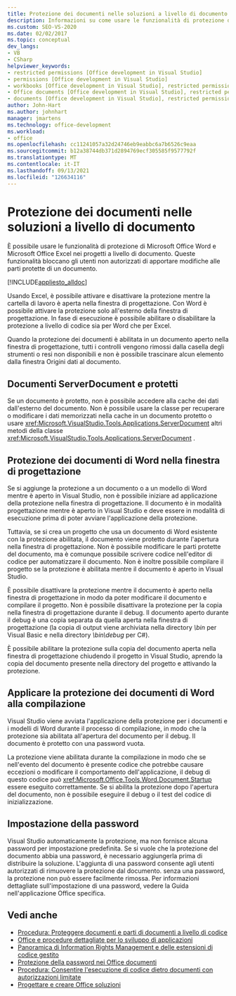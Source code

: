```yaml
---
title: Protezione dei documenti nelle soluzioni a livello di documento
description: Informazioni su come usare le funzionalità di protezione di Microsoft Office Word e Microsoft Office Excel nei progetti a livello di documento.
ms.custom: SEO-VS-2020
ms.date: 02/02/2017
ms.topic: conceptual
dev_langs:
- VB
- CSharp
helpviewer_keywords:
- restricted permissions [Office development in Visual Studio]
- permissions [Office development in Visual Studio]
- workbooks [Office development in Visual Studio], restricted permissions
- Office documents [Office development in Visual Studio], restricted permissions
- documents [Office development in Visual Studio], restricted permissions
author: John-Hart
ms.author: johnhart
manager: jmartens
ms.technology: office-development
ms.workload:
- office
ms.openlocfilehash: cc11241057a32d24746eb9eabbc6a7b6526c9eaa
ms.sourcegitcommit: b12a38744db371d2894769ecf305585f9577792f
ms.translationtype: MT
ms.contentlocale: it-IT
ms.lasthandoff: 09/13/2021
ms.locfileid: "126634116"
---
```

# <a name="document-protection-in-document-level-solutions"></a>Protezione dei documenti nelle soluzioni a livello di documento
  È possibile usare le funzionalità di protezione di Microsoft Office Word e Microsoft Office Excel nei progetti a livello di documento. Queste funzionalità bloccano gli utenti non autorizzati di apportare modifiche alle parti protette di un documento.

 [!INCLUDE[appliesto_alldoc](../vsto/includes/appliesto-alldoc-md.md)]

 Usando Excel, è possibile attivare e disattivare la protezione mentre la cartella di lavoro è aperta nella finestra di progettazione. Con Word è possibile attivare la protezione solo all'esterno della finestra di progettazione. In fase di esecuzione è possibile abilitare o disabilitare la protezione a livello di codice sia per Word che per Excel.

 Quando la protezione dei documenti è abilitata in un documento  aperto nella finestra di progettazione, tutti  i controlli vengono rimossi dalla casella degli strumenti o resi non disponibili e non è possibile trascinare alcun elemento dalla finestra Origini dati al documento.

## <a name="serverdocument-and-protected-documents"></a>Documenti ServerDocument e protetti
 Se un documento è protetto, non è possibile accedere alla cache dei dati dall'esterno del documento. Non è possibile usare la classe per recuperare o modificare i dati memorizzati nella cache in un documento protetto o usare <xref:Microsoft.VisualStudio.Tools.Applications.ServerDocument> altri metodi della classe <xref:Microsoft.VisualStudio.Tools.Applications.ServerDocument> .

## <a name="word-document-protection-in-the-designer"></a>Protezione dei documenti di Word nella finestra di progettazione
 Se si aggiunge la protezione a un documento o a un modello di Word mentre è aperto in Visual Studio, non è possibile iniziare ad applicazione della protezione nella finestra di progettazione. Il documento è in modalità progettazione mentre è aperto in Visual Studio e deve essere in modalità di esecuzione prima di poter avviare l'applicazione della protezione.

 Tuttavia, se si crea un progetto che usa un documento di Word esistente con la protezione abilitata, il documento viene protetto durante l'apertura nella finestra di progettazione. Non è possibile modificare le parti protette del documento, ma è comunque possibile scrivere codice nell'editor di codice per automatizzare il documento. Non è inoltre possibile compilare il progetto se la protezione è abilitata mentre il documento è aperto in Visual Studio.

 È possibile disattivare la protezione mentre il documento è aperto nella finestra di progettazione in modo da poter modificare il documento e compilare il progetto. Non è possibile disattivare la protezione per la copia nella finestra di progettazione durante il debug. Il documento aperto durante il debug è una copia separata da quella aperta nella finestra di progettazione (la copia di output viene archiviata nella directory *\bin* per Visual Basic e nella directory *\bin\debug* per C#).

 È possibile abilitare la protezione sulla copia del documento aperta nella finestra di progettazione chiudendo il progetto in Visual Studio, aprendo la copia del documento presente nella directory del progetto e attivando la protezione.

## <a name="enforce-word-document-protection-on-build"></a>Applicare la protezione dei documenti di Word alla compilazione
 Visual Studio viene avviata l'applicazione della protezione per i documenti e i modelli di Word durante il processo di compilazione, in modo che la protezione sia abilitata all'apertura del documento per il debug. Il documento è protetto con una password vuota.

 La protezione viene abilitata durante la compilazione in modo che se nell'evento del documento è presente codice che potrebbe causare eccezioni o modificare il comportamento dell'applicazione, il debug di questo codice può <xref:Microsoft.Office.Tools.Word.Document.Startup> essere eseguito correttamente. Se si abilita la protezione dopo l'apertura del documento, non è possibile eseguire il debug o il test del codice di inizializzazione.

## <a name="setting-the-password"></a>Impostazione della password
 Visual Studio automaticamente la protezione, ma non fornisce alcuna password per impostazione predefinita. Se si vuole che la protezione del documento abbia una password, è necessario aggiungerla prima di distribuire la soluzione. L'aggiunta di una password consente agli utenti autorizzati di rimuovere la protezione dal documento. senza una password, la protezione non può essere facilmente rimossa. Per informazioni dettagliate sull'impostazione di una password, vedere la Guida nell'applicazione Office specifica.

## <a name="see-also"></a>Vedi anche
- [Procedura: Proteggere documenti e parti di documenti a livello di codice](../vsto/how-to-programmatically-protect-documents-and-parts-of-documents.md)
- [Office e procedure dettagliate per lo sviluppo di applicazioni](../vsto/office-development-samples-and-walkthroughs.md)
- [Panoramica di Information Rights Management e delle estensioni di codice gestito](../vsto/information-rights-management-and-managed-code-extensions-overview.md)
- [Protezione della password nei Office documenti](../vsto/password-protection-on-office-documents.md)
- [Procedura: Consentire l'esecuzione di codice dietro documenti con autorizzazioni limitate](../vsto/how-to-permit-code-to-run-behind-documents-with-restricted-permissions.md)
- [Progettare e creare Office soluzioni](../vsto/designing-and-creating-office-solutions.md)
